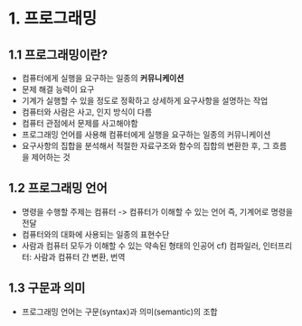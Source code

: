 # 1. 프로그래밍

## 1.1 프로그래밍이란?

- 컴퓨터에게 실행을 요구하는 일종의 <b>커뮤니케이션</b>
- 문제 해결 능력이 요구
- 기계가 실행할 수 있을 정도로 정확하고
  상세하게 요구사항을 설명하는 작업
- 컴퓨터와 사람은 사고, 인지 방식이 다름
- 컴퓨터 관점에서 문제를 사고해야함
- 프로그래밍 언어를 사용해 컴퓨터에게 실행을 요구하는 일종의 커뮤니케이션
- 요구사항의 집합을 분석해서 적절한 자료구조와 함수의 집합의 변환한 후, 그 흐름을 제어하는 것

## 1.2 프로그래밍 언어

- 명령을 수행할 주제는 컴퓨터 -> 컴퓨터가 이해할 수 있는 언어 즉, 기계어로 명령을 전달
- 컴퓨터와의 대화에 사용되는 일종의 표현수단
- 사람과 컴퓨터 모두가 이해할 수 있는 약속된 형태의 인공어
  cf) 컴파일러, 인터프리터: 사람과 컴퓨터 간 변환, 번역

## 1.3 구문과 의미

- 프로그래밍 언어는 구문(syntax)과 의미(semantic)의 조합
